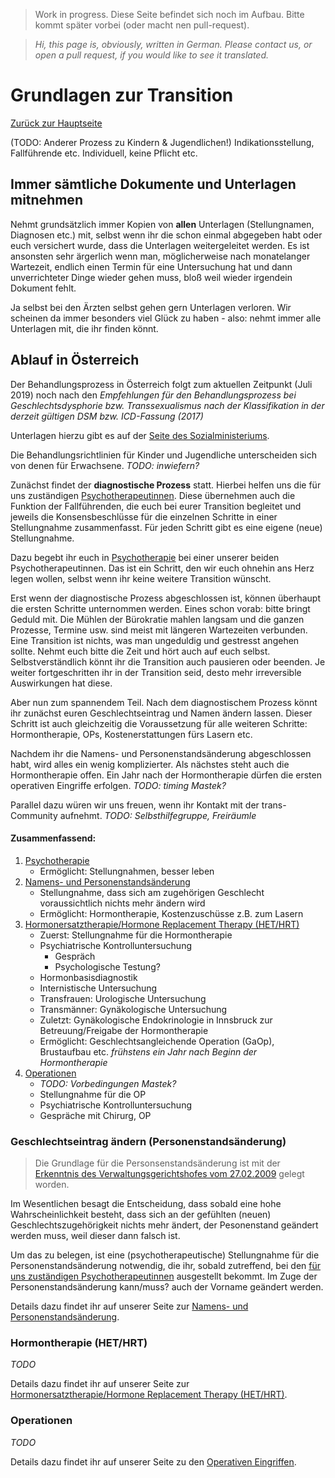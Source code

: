 > Work in progress. Diese Seite befindet sich noch im Aufbau. Bitte kommt später vorbei (oder macht nen pull-request).

>*Hi, this page is, obviously, written in German. Please contact us, or open a pull request, if you would like to see it translated.*
<!-- cSpell:language de -->

# Grundlagen zur Transition
[Zurück zur Hauptseite](index.md)


(TODO: Anderer Prozess zu Kindern & Jugendlichen!)
Indikationsstellung, Fallführende etc.
Individuell, keine Pflicht etc.

## Immer sämtliche Dokumente und Unterlagen mitnehmen

Nehmt grundsätzlich immer Kopien von **allen** Unterlagen (Stellungnamen, Diagnosen etc.) mit, selbst wenn ihr die schon einmal abgegeben habt oder euch versichert wurde, dass die Unterlagen weitergeleitet werden. 
Es ist ansonsten sehr ärgerlich wenn man, möglicherweise nach monatelanger Wartezeit, endlich einen Termin für eine Untersuchung hat und dann unverrichteter Dinge wieder gehen muss, bloß weil wieder irgendein Dokument fehlt.

Ja selbst bei den Ärzten selbst gehen gern Unterlagen verloren. Wir scheinen da immer besonders viel Glück zu haben - also: nehmt immer alle Unterlagen mit, die ihr finden könnt. 

## Ablauf in Österreich
Der Behandlungsprozess in Österreich folgt zum aktuellen Zeitpunkt (Juli 2019) noch nach den *Empfehlungen für den Behandlungsprozess bei Geschlechtsdysphorie bzw. Transsexualismus nach der Klassifikation in der derzeit gültigen DSM bzw. ICD-Fassung (2017)*

Unterlagen hierzu gibt es auf der [Seite des Sozialministeriums](https://www.sozialministerium.at/site/Gesundheit/Gesundheitsfoerderung/Psychische_Gesundheit/Transsexualismus_Geschlechtsdysphorie/).

Die Behandlungsrichtlinien für Kinder und Jugendliche unterscheiden sich von denen für Erwachsene. *TODO: inwiefern?*

Zunächst findet der **diagnostische Prozess** statt. Hierbei helfen uns die für uns zuständigen [Psychotherapeutinnen](psychotherapie.md). Diese übernehmen auch die Funktion der Fallführenden, die euch bei eurer Transition begleitet und jeweils die Konsensbeschlüsse für die einzelnen Schritte in einer Stellungnahme zusammenfasst. Für jeden Schritt gibt es eine eigene (neue) Stellungnahme.

Dazu begebt ihr euch in [Psychotherapie](psychotherapie.md) bei einer unserer beiden Psychotherapeutinnen. Das ist ein Schritt, den wir euch ohnehin ans Herz legen wollen, selbst wenn ihr keine weitere Transition wünscht. 

Erst wenn der diagnostische Prozess abgeschlossen ist, können überhaupt die ersten Schritte unternommen werden. Eines schon vorab: bitte bringt Geduld mit. Die Mühlen der Bürokratie mahlen langsam und die ganzen Prozesse, Termine usw. sind meist mit längeren Wartezeiten verbunden. Eine Transition ist nichts, was man ungeduldig und gestresst angehen sollte. Nehmt euch bitte die Zeit und hört auch auf euch selbst. Selbstverständlich könnt ihr die Transition auch pausieren oder beenden. Je weiter fortgeschritten ihr in der Transition seid, desto mehr irreversible Auswirkungen hat diese.

Aber nun zum spannendem Teil. Nach dem diagnostischem Prozess könnt ihr zunächst euren Geschlechtseintrag und Namen ändern lassen. Dieser Schritt ist auch gleichzeitig die Voraussetzung für alle weiteren Schritte: Hormontherapie, OPs, Kostenerstattungen fürs Lasern etc.

Nachdem ihr die Namens- und Personenstandsänderung abgeschlossen habt, wird alles ein wenig komplizierter. Als nächstes steht auch die Hormontherapie offen. Ein Jahr nach der Hormontherapie dürfen die ersten operativen Eingriffe erfolgen. *TODO: timing Mastek?*

Parallel dazu würen wir uns freuen, wenn ihr Kontakt mit der trans-Community aufnehmt. *TODO: Selbsthilfegruppe, Freiräumle*

#### Zusammenfassend:
1. [Psychotherapie](psychotherapie.md)
    * Ermöglicht: Stellungnahmen, besser leben
1. [Namens- und Personenstandsänderung](namensaenderung.md)
    * Stellungnahme, dass sich am zugehörigen Geschlecht voraussichtlich nichts mehr ändern wird
    * Ermöglicht: Hormontherapie, Kostenzuschüsse z.B. zum Lasern
1. [Hormonersatztherapie/Hormone Replacement Therapy (HET/HRT)](hrt.md)
   * Zuerst: Stellungnahme für die Hormontherapie
   * Psychiatrische Kontrolluntersuchung 
     * Gespräch
     * Psychologische Testung?
   * Hormonbasisdiagnostik
   * Internistische Untersuchung
   * Transfrauen: Urologische Untersuchung
   * Transmänner: Gynäkologische Untersuchung
   * Zuletzt: Gynäkologische Endokrinologie in Innsbruck zur Betreuung/Freigabe der Hormontherapie   
   * Ermöglicht: Geschlechtsangleichende Operation (GaOp), Brustaufbau etc. *frühstens ein Jahr nach Beginn der Hormontherapie*
1. [Operationen](ops.md)
   * *TODO: Vorbedingungen Mastek?*
   * Stellungnahme für die OP
   * Psychiatrische Kontrolluntersuchung
   * Gespräche mit Chirurg, OP

### Geschlechtseintrag ändern (Personenstandsänderung)
> Die Grundlage für die Personsenstandsänderung ist mit der [Erkenntnis des Verwaltungsgerichtshofes vom 27.02.2009](http://www.ris.bka.gv.at/JudikaturEntscheidung.wxe?Abfrage=Vwgh&Dokumentnummer=JWR_2008170054_20090227X01) gelegt worden. 

Im Wesentlichen besagt die Entscheidung, dass sobald eine hohe Wahrscheinlichkeit besteht, dass sich an der gefühlten (neuen) Geschlechtszugehörigkeit nichts mehr ändert, der Pesonenstand geändert werden muss, weil dieser dann falsch ist.

Um das zu belegen, ist eine (psychotherapeutische) Stellungnahme für die Personenstandsänderung notwendig, die ihr, sobald zutreffend, bei den [für uns zuständigen Psychotherapeutinnen](psychotherapie.md) ausgestellt bekommt. Im Zuge der Personenstandsänderung kann/muss? auch der Vorname geändert werden.

Details dazu findet ihr auf unserer Seite zur [Namens- und Personenstandsänderung](namensaenderung.md).

### Hormontherapie (HET/HRT)
*TODO*

Details dazu findet ihr auf unserer Seite zur [Hormonersatztherapie/Hormone Replacement Therapy (HET/HRT)](hrt.md).

### Operationen
*TODO*

Details dazu findet ihr auf unserer Seite zu den [Operativen Eingriffen](ops.md).